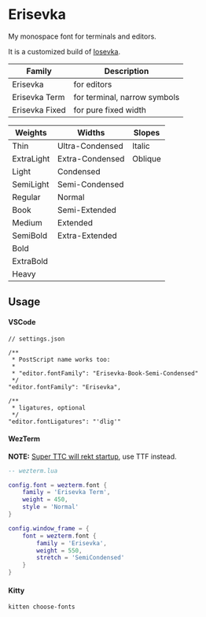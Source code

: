 # Erisevka

My monospace font for terminals and editors.

It is a customized build of [Iosevka](https://github.com/be5invis/Iosevka).

| Family         | Description                  |
| -------------- | ---------------------------- |
| Erisevka       | for editors                  |
| Erisevka Term  | for terminal, narrow symbols |
| Erisevka Fixed | for pure fixed width         |

<table>
<thead>
	<tr>
		<th>Weights</th>
		<th>Widths</th>
		<th>Slopes</th>
	</tr>
</thead>
<tbody>
	<tr>
		<td>Thin</td>
		<td>Ultra-Condensed</td>
		<td>Italic</td>
	</tr>
	<tr>
		<td>ExtraLight</td>
		<td>Extra-Condensed</td>
		<td>Oblique</td>
	</tr>
	<tr>
		<td>Light</td>
		<td>Condensed</td>
		<td></td>
	</tr>
	<tr>
		<td>SemiLight</td>
		<td>Semi-Condensed</td>
		<td></td>
	</tr>
	<tr>
		<td>Regular</td>
		<td>Normal</td>
		<td></td>
	</tr>
	<tr>
		<td>Book</td>
		<td>Semi-Extended</td>
		<td></td>
	</tr>
	<tr>
		<td>Medium</td>
		<td>Extended</td>
		<td></td>
	</tr>
	<tr>
		<td>SemiBold</td>
		<td>Extra-Extended</td>
		<td></td>
	</tr>
	<tr>
		<td>Bold</td>
		<td></td>
		<td></td>
	</tr>
	<tr>
		<td>ExtraBold</td>
		<td></td>
		<td></td>
	</tr>
	<tr>
		<td>Heavy</td>
		<td></td>
		<td></td>
	</tr>
</tbody>
</table>

## Usage

#### VSCode

```jsonc
// settings.json

/**
 * PostScript name works too:
 *
 * "editor.fontFamily": "Erisevka-Book-Semi-Condensed"
 */
"editor.fontFamily": "Erisevka",

/**
 * ligatures, optional
 */
"editor.fontLigatures": "'dlig'"
```

#### WezTerm

**NOTE:** [Super TTC will rekt startup](https://github.com/wez/wezterm/issues/3890), use TTF instead.

```lua
-- wezterm.lua

config.font = wezterm.font {
    family = 'Erisevka Term',
    weight = 450,
    style = 'Normal'
}

config.window_frame = {
    font = wezterm.font {
        family = 'Erisevka',
        weight = 550,
        stretch = 'SemiCondensed'
    }
}
```

#### Kitty

```bash
kitten choose-fonts
```

